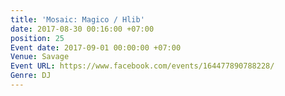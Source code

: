 ```yaml
---
title: 'Mosaic: Magico / Hlib'
date: 2017-08-30 00:16:00 +07:00
position: 25
Event date: 2017-09-01 00:00:00 +07:00
Venue: Savage
Event URL: https://www.facebook.com/events/164477890788228/
Genre: DJ
---
```


